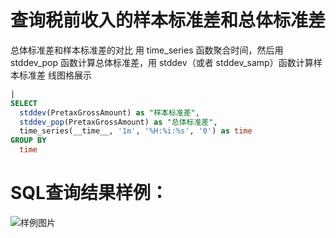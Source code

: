 # 查询税前收入的样本标准差和总体标准差



总体标准差和样本标准差的对比
用 time_series 函数聚合时间，然后用 stddev_pop 函数计算总体标准差，用 stddev（或者 stddev_samp）函数计算样本标准差
线图格展示


```SQL
| 
SELECT 
  stddev(PretaxGrossAmount) as "样本标准差", 
  stddev_pop(PretaxGrossAmount) as "总体标准差", 
  time_series(__time__, '1m', '%H:%i:%s', '0') as time 
GROUP BY 
  time
```

# SQL查询结果样例：

![样例图片](https://img.alicdn.com/tfs/TB1O1IhgQ9l0K4jSZFKXXXFjpXa-682-245.png)